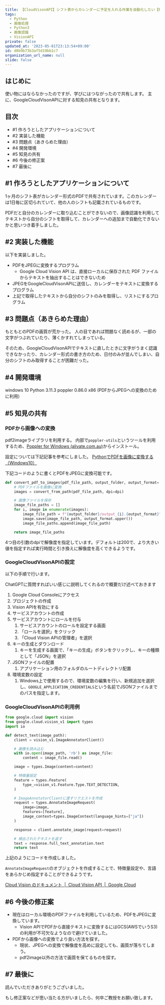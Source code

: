 ```yaml
---
title: 【CloudVisonAPI】シフト表からカレンダーに予定を入れる作業を自動化したい【Python】
tags:
  - Python
  - 画像処理
  - Python3
  - 画像認識
  - VisionAPI
private: false
updated_at: '2023-05-01T23:13:54+09:00'
id: d0b9b73b3af5d19bb1c7
organization_url_name: null
slide: false
---
```

## はじめに
使い物にはならなかったのですが、学びにはつながったので共有します。
主に、GoogleCloudVisonAPIに対する知見の共有となります。

## 目次
- #1 作ろうとしたアプリケーションについて
- #2 実装した機能
- #3 問題点（あきらめた理由）
- #4 開発環境
- #5 知見の共有
- #6 今後の修正案
- #7 最後に

## #1 作ろうとしたアプリケーションについて

1ヶ月のシフト表がカレンダー形式のPDFで共有されています。このカレンダーは1日毎に区切られていて、他の人のシフトも記載されているものです。

PDFだと自分のカレンダーに取り込むことができないので、画像認識を利用してテキストから自分のシフトを取得して、カレンダーへの追加まで自動化できないかと思いつき着手しました。

## #2 実装した機能

以下を実装しました。

- PDFをJPEGに変換するプログラム
    - Google Cloud Vision API は、直接ローカルに保存された PDF ファイルからテキストを抽出することはできないため
- JPEGをGoogleCloudVisonAPIに送信し、カレンダーをテキストに変換するプログラム
- 上記で取得したテキストから自分のシフトのみを取得し、リストにするプログラム

## #3 問題点（あきらめた理由）

もともとのPDFの画質が荒かった。
人の目であれば問題なく読めるが、一部の文字がつぶれていたり、薄くかすれてしまっている。

そのため、GoogleCloudVisonAPIでテキストに直したときに文字がうまく認識できなかったり、カレンダー形式の書き方のため、日付のみが並んでしまい、自分のシフトのみ取得することが困難だった。

## #4 開発環境

windows 10
Python 3.11.3
poppler 0.86.0 x86 (PDFからJPEGへの変換のために利用)

## #5 知見の共有
### PDFから画像への変換

pdf2imageライブラリを利用する。
内部で`poppler-utils`というツールを利用するため、[Poppler for Windows (alivate.com.au)](https://blog.alivate.com.au/poppler-windows/)からインストール。

設定については下記記事を参考にしました。
[PythonでPDFを画像に変換する（Windows10）](https://water2litter.net/rum/post/poppler_setup/index.html)

下記コードのように書くとPDFをJPEGに変換可能です。

```python
def convert_pdf_to_images(pdf_file_path, output_folder, output_format='jpeg', dpi):
    # PDFファイルを画像に変換
    images = convert_from_path(pdf_file_path, dpi=dpi)

    # 画像ファイルを保存
    image_file_paths = []
    for i, image in enumerate(images):
        image_file_path = f"{output_folder}/output_{i}.{output_format}"
        image.save(image_file_path, output_format.upper())
        image_file_paths.append(image_file_path)

    return image_file_paths
```

4つ目の引数のdpiで解像度を指定しています。デフォルトは200で、より大きい値を指定すれば実行時間と引き換えに解像度を高くできるようです。

### GoogleCloudVisonAPIの設定

以下の手順で行います。

ChatGPTに質問すればいい感じに説明してくれるので概要だけ述べておきます

1. Google Cloud Consoleにアクセス
2. プロジェクトの作成
3. Vision APIを有効にする
4. サービスアカウントの作成
5. サービスアカウントにロールを付与
    1. サービスアカウントのロールを設定する画面
    2. 「ロールを選択」をクリック
    3. 「Cloud Vision APIの管理者」を選択
6. キーの生成とダウンロード
    1. キーを生成する画面で、「キーの生成」ボタンをクリックし、キーの種類として「JSON」を選択
7. JSONファイルの配置
    1. アプリケーション用のフォルダのルートディレクトリ配置
8. 環境変数の設定
    1. Windows上で使用するので、環境変数の編集を行い、新規追加を選択し、`GOOGLE_APPLICATION_CREDENTIALS`という名前でJSONファイルまでのパスを指定します。

### GoogleCloudVisonAPIの利用例

```python
from google.cloud import vision
from google.cloud.vision_v1 import types
import io

def detect_text(image_path):
    client = vision_v1.ImageAnnotatorClient()

    # 画像を読み込む
    with io.open(image_path, 'rb') as image_file:
        content = image_file.read()

    image = types.Image(content=content)

    # 特徴量設定
    feature = types.Feature(
        type_=vision_v1.Feature.Type.TEXT_DETECTION,
    )

    # ImageAnnotatorClientに渡すリクエストを作成
    request = types.AnnotateImageRequest(
        image=image,
        features=[feature],
        image_context=types.ImageContext(language_hints=["ja"])
    )

    response = client.annotate_image(request=request)

    # 検出されたテキストを返す
    text = response.full_text_annotation.text
    return text
```

上記のようにコードを作成しました。

`AnnotateImageRequest`のオブジェクトを作成することで、特徴量設定や、言語をあらかじめ指定することができるようです。

[Cloud Vision のドキュメント  |  Cloud Vision API  |  Google Cloud](https://cloud.google.com/vision/docs?hl=ja)

## #6 今後の修正案

- 現在はローカル環境のPDFファイルを利用しているため、PDFをJPEGに変換しています。
    - Vision APIでPDFから直接テキストに変換するにはGCS(AWSでいうS3)の利用が不可欠なようなので避けていました。
- PDFから画像への変換でより良い方法を探す。
    - 現状、JPEGへの変換で解像度を高めに設定しても、画質が落ちてしまう。
    - pdf2image以外の方法で画質を保てるものを探す。

## #7 最後に

読んでいただきありがとうございました。

もし修正案などが思い当たる方がいましたら、何卒ご教授をお願い致します。
